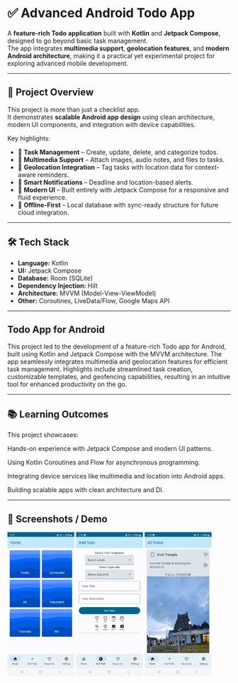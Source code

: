 # ✅ Advanced Android Todo App

A **feature-rich Todo application** built with **Kotlin** and **Jetpack Compose**, designed to go beyond basic task management.  
The app integrates **multimedia support**, **geolocation features**, and **modern Android architecture**, making it a practical yet experimental project for exploring advanced mobile development.  

---

## 🎯 Project Overview
This project is more than just a checklist app.  
It demonstrates **scalable Android app design** using clean architecture, modern UI components, and integration with device capabilities.

Key highlights:
- 📝 **Task Management** – Create, update, delete, and categorize todos.  
- 📎 **Multimedia Support** – Attach images, audio notes, and files to tasks.  
- 📍 **Geolocation Integration** – Tag tasks with location data for context-aware reminders.  
- 🔔 **Smart Notifications** – Deadline and location-based alerts.  
- 🎨 **Modern UI** – Built entirely with Jetpack Compose for a responsive and fluid experience.  
- 💾 **Offline-First** – Local database with sync-ready structure for future cloud integration.  

---

## 🛠️ Tech Stack
- **Language:** Kotlin  
- **UI:** Jetpack Compose  
- **Database:** Room (SQLite)  
- **Dependency Injection:** Hilt  
- **Architecture:** MVVM (Model-View-ViewModel)  
- **Other:** Coroutines, LiveData/Flow, Google Maps API  

---

## Todo App for Android
This project led to the development of a feature-rich Todo app for Android, built using Kotlin and Jetpack Compose with the MVVM architecture. The app seamlessly integrates multimedia and geolocation features for efficient task management. Highlights include streamlined task creation, customizable templates, and geofencing capabilities, resulting in an intuitive tool for enhanced productivity on the go.

---

## 📚 Learning Outcomes

This project showcases:

Hands-on experience with Jetpack Compose and modern UI patterns.

Using Kotlin Coroutines and Flow for asynchronous programming.

Integrating device services like multimedia and location into Android apps.

Building scalable apps with clean architecture and DI.

---

## 📸 Screenshots / Demo  

<div>
    <img src="AppImages/Home_Screen.jpg" alt="Home screen" width="30%"; margin-right: 10px;>
    <img src="AppImages/Add_Todo.jpg" alt="Add todo screen" width="30%"; margin-right: 10px;>
    <img src="AppImages/Display_Todo.jpg" alt="Display todo screen" width="30%">
</div>
